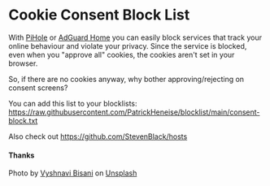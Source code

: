 # Cookie Consent Block List

With [PiHole](https://pi-hole.net) or [AdGuard Home](https://adguard.com/en/adguard-home/overview.html) you can easily block services that track your online behaviour and violate your privacy. Since the service is blocked, even when you "approve all" cookies, the cookies aren't set in your browser.

So, if there are no cookies anyway, why bother approving/rejecting on consent screens?

You can add this list to your blocklists: https://raw.githubusercontent.com/PatrickHeneise/blocklist/main/consent-block.txt

Also check out https://github.com/StevenBlack/hosts


#### Thanks

Photo by <a href="https://unsplash.com/@vyshnavibisani?utm_source=unsplash&utm_medium=referral&utm_content=creditCopyText">Vyshnavi Bisani</a> on <a href="https://unsplash.com/s/photos/cookie?utm_source=unsplash&utm_medium=referral&utm_content=creditCopyText">Unsplash</a>
  
